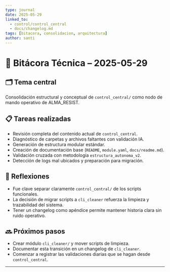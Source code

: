 ```yaml
---
type: journal
date: 2025-05-29
linked_to:
  - control/control_central
  - docs/changelog.md
tags: [bitacora, consolidacion, arquitectura]
author: santi
---
```


# 🧠 Bitácora Técnica – 2025-05-29

## 🗂 Tema central
Consolidación estructural y conceptual de `control_central/` como nodo de mando operativo de ALMA_RESIST.

## 📋 Tareas realizadas
- Revisión completa del contenido actual de `control_central`.
- Diagnóstico de carpetas y archivos faltantes con validación IA.
- Generación de estructura modular estándar.
- Creación de documentación base (`README`, `module.yaml`, `docs/readme.md`).
- Validación cruzada con metodología `estructura_autonoma_v2`.
- Detección de logs mal ubicados y preparación para migración.

## 🧠 Reflexiones
- Fue clave separar claramente `control_central/` de los scripts funcionales.
- La decisión de migrar scripts a `cli_cleaner` refuerza la limpieza y trazabilidad del sistema.
- Tener un changelog como apéndice permite mantener historia clara sin ruido operativo.

## 🔜 Próximos pasos
- Crear módulo `cli_cleaner/` y mover scripts de limpieza.
- Documentar esta transición en un changelog de `cli_cleaner`.
- Comenzar a registrar las validaciones diarias que se hagan desde `control_central`.

---
